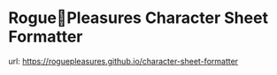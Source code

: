 # Rogue🌸Pleasures Character Sheet Formatter

url: https://roguepleasures.github.io/character-sheet-formatter